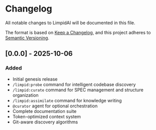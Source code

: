 # Changelog

All notable changes to LimpidAI will be documented in this file.

The format is based on [Keep a Changelog](https://keepachangelog.com/en/1.0.0/),
and this project adheres to [Semantic Versioning](https://semver.org/spec/v2.0.0.html).

## [0.0.0] - 2025-10-06

### Added
- Initial genesis release
- `/limpid:probe` command for intelligent codebase discovery
- `/limpid:curate` command for SPEC management and structure organization
- `/limpid:assimilate` command for knowledge writing
- `@curator` agent for optional orchestration
- Complete documentation suite
- Token-optimized context system
- Git-aware discovery algorithms
